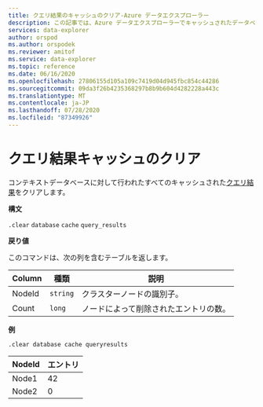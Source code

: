 ```yaml
---
title: クエリ結果のキャッシュのクリア-Azure データエクスプローラー
description: この記事では、Azure データエクスプローラーでキャッシュされたデータベーススキーマをクリアするための管理コマンドについて説明します。
services: data-explorer
author: orspod
ms.author: orspodek
ms.reviewer: amitof
ms.service: data-explorer
ms.topic: reference
ms.date: 06/16/2020
ms.openlocfilehash: 27806155d105a109c7419d04d945fbc854c44286
ms.sourcegitcommit: 09da3f26b4235368297b8b9b604d4282228a443c
ms.translationtype: MT
ms.contentlocale: ja-JP
ms.lasthandoff: 07/28/2020
ms.locfileid: "87349926"
---
```

# <a name="clear-query-results-cache"></a>クエリ結果キャッシュのクリア

コンテキストデータベースに対して行われたすべてのキャッシュされた[クエリ結果](../query/query-results-cache.md)をクリアします。

**構文**

`.clear` `database` `cache` `query_results`

**戻り値**

このコマンドは、次の列を含むテーブルを返します。

|Column    |種類    |説明
|---|---|---
|NodeId|`string`|クラスターノードの識別子。
|Count|`long`|ノードによって削除されたエントリの数。

**例**

```kusto
.clear database cache queryresults
```

|NodeId|エントリ|
|---|---|
|Node1|42
|Node2|0
